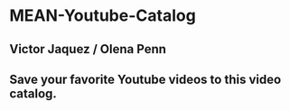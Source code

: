 # MEAN-Youtube-Catalog
## Victor Jaquez / Olena Penn
## Save your favorite Youtube videos to this video catalog. 
